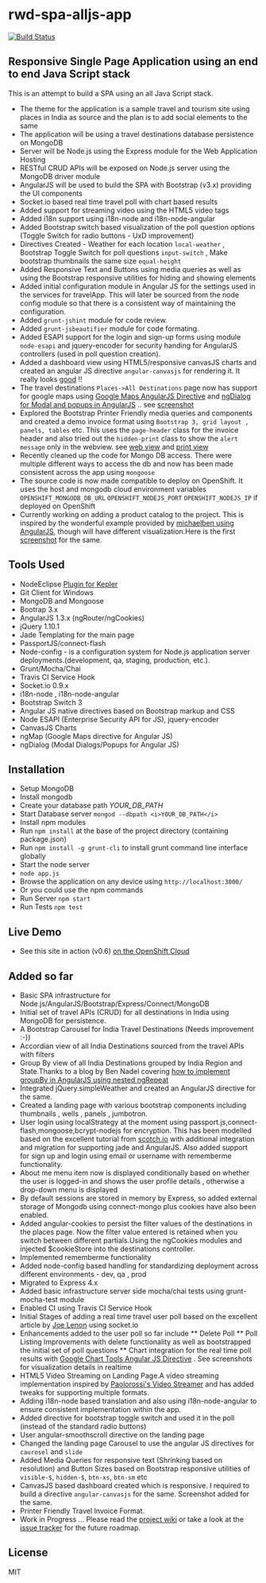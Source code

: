 rwd-spa-alljs-app
=================

[![Build Status](https://secure.travis-ci.org/tsukhu/rwd-spa-alljs-app.png?branch=master)](https://travis-ci.org/tsukhu/rwd-spa-alljs-app)

Responsive Single Page Application using an end to end Java Script stack
------------------------------------------------------------------------


This is an attempt to build a SPA using an all Java Script stack. 


* The theme for the application is a sample travel and tourism site using places in India as source and the plan is to add social elements to the same
* The application will be using a travel destinations database persistence on MongoDB
* Server will be Node.js using the Express module for the Web Application Hosting
* RESTful CRUD APIs will be exposed on Node.js server using the  MongoDB driver module
* AngularJS will be used to build the SPA with Bootstrap (v3.x) providing the UI components
* Socket.io based real time travel poll with chart based results
* Added support for streaming video using the HTML5 video tags
* Added i18n support using i18n-node and i18n-node-angular
* Added Bootstrap switch based visualization of the poll question options (Toggle Switch for radio buttons - UxD improvement)
* Directives Created - Weather for each location `local-weather` , Bootstrap Toggle Switch for poll questions `input-switch` , Make bootstrap thumbnails the same size `equal-height`
* Added Responsive Text and Buttons using media queries as well as using the Bootstrap responsive utilities for hiding and showing elements
* Added initial configuration module in Angular JS for the settings used in the services for travelApp. This will later be sourced from the node config 
module so that there is a consistent way of maintaining the configuration.
* Added `grunt-jshint` module for code review.
* Added `grunt-jsbeautifier` module for code formating.
* Added ESAPI support for the login and sign-up forms using module `node-esapi` and jquery-encoder for security handing for AngularJS controllers (used in poll question creation).
* Added a dashboard view using HTML5/responsive canvasJS charts and created an angular JS directive `angular-canvasjs` for rendering it. It really looks [good](https://github.com/tsukhu/rwd-spa-alljs-app/blob/master/screenshots/travelDashboard.PNG) !!
* The travel destinations `Places->All Destinations` page now has support for google maps using [Google Maps AngularJS Directive](https://github.com/allenhwkim/angularjs-google-maps) and [ngDialog for Modal and popups in AngularJS](https://github.com/likeastore/ngDialog) .. see [screenshot](https://github.com/tsukhu/rwd-spa-alljs-app/blob/master/screenshots/Destination_Maps_using_ngMap_ngDialog.PNG)
* Explored the Bootstrap Printer Friendly media queries and components and created a demo invoice format using `Bootstrap 3, grid layout , panels, tables` etc. This uses the `page-header` class for the invoice header and also tried out the `hidden-print` class to show the `alert message` only in the webview. see [web view](https://github.com/tsukhu/rwd-spa-alljs-app/blob/master/screenshots/Invoice_webPage.PNG) and [print view](https://github.com/tsukhu/rwd-spa-alljs-app/blob/master/screenshots/Invoice_printPage.PNG)  
* Recently cleaned up the code for Mongo DB access. There were multiple different ways to access the db and now has been made consistent across the app using `mongoose`
* The source code is now made compatible to deploy on OpenShift. It uses the host and mongodb cloud environment variables `OPENSHIFT_MONGODB_DB_URL` `OPENSHIFT_NODEJS_PORT` `OPENSHIFT_NODEJS_IP` if deployed on OpenShift
* Currently working on adding a product catalog to the project. This is inspired by the wonderful example provided by [michaelben using AngularJS](https://github.com/michaelben/product-catalog-demo), though will have different visualization.Here is the first [screenshot](https://github.com/tsukhu/rwd-spa-alljs-app/blob/master/screenshots/catalog_list.PNG) for the same.

Tools Used
----------

* NodeEclipse [Plugin for Kepler](http://www.nodeclipse.org/updates)
* Git Client for Windows
* MongoDB and Mongoose
* Bootrap 3.x
* AngularJS 1.3.x (ngRouter/ngCookies)
* jQuery 1.10.1
* Jade Templating for the main page
* PassportJS/connect-flash
* Node-config - is a configuration system for Node.js application server deployments.(development, qa, staging, production, etc.).
* Grunt/Mocha/Chai
* Travis CI Service Hook
* Socket.io 0.9.x
* i18n-node , i18n-node-angular
* Bootstrap Switch 3
* Angular JS native directives based on Bootstrap markup and CSS
* Node ESAPI (Enterprise Security API for JS), jquery-encoder
* CanvasJS Charts
* ngMap (Google Maps directive for Angular JS)
* ngDialog (Modal Dialogs/Popups for Angular JS)
 

Installation
------------

* Setup MongoDB
* Install mongodb
* Create your database path <i>YOUR_DB_PATH</i>
* Start Database server	`mongod --dbpath <i>YOUR_DB_PATH</i>`
* Install npm modules
* Run `npm install` at the base of the project directory (containing package.json)
* Run `npm install -g grunt-cli` to install grunt command line interface globally
* Start the node server
* `node app.js`
* Browse the application on any device using `http://localhost:3000/`
* Or you could use the npm commands
* Run Server `npm start`
* Run Tests `npm test`


Live Demo
---------

* See this site in action (v0.6) [on the OpenShift Cloud](http://myspa-tksukhu.rhcloud.com/)

Added so far
------------
* Basic SPA infrastructure for Node.js/AngularJS/Bootstrap/Express/Connect/MongoDB
* Initial set of travel APIs (CRUD) for all destinations in India using MongoDB for persistence.
* A Bootstrap Carousel for India Travel Destinations (Needs improvement :-))
* Accordian view of all India Destinations sourced from the travel APIs with filters
* Group By view of all India Destinations grouped by India Region and State.Thanks to a blog by Ben Nadel covering [how to implement groupBy in AngularJS using nested ngRepeat](http://www.bennadel.com/blog/2456-grouping-nested-ngrepeat-lists-in-angularjs.htm)
* Integrated jQuery.simpleWeather and created an AngularJS directive for the same.
* Created a landing page with various bootstrap components including thumbnails , wells , panels , jumbotron.
* User login using localStrategy at the moment using passport.js,connect-flash,mongoose,bcrypt-nodejs for encryption. This has been modelled based on the excellent tutorial from [scotch.io](http://scotch.io/tutorials/javascript/easy-node-authentication-setup-and-local) with additional integration and migration for supporting jade and AngularJS. Also added support for sign up and login using email or username with rememberme functionality.
* About me menu item now is displayed conditionally based on whether the user is logged-in and shows the user profile details , otherwise a drop-down menu is displayed
* By default sessions are stored in memory by Express, so added external storage of Mongodb using connect-mongo plus cookies have also been enabled.
* Added angular-cookies to persist the filter values of the destinations in the places page. Now the filter value entered is retained when you switch between different partials.Using the ngCookies modules and injected $cookieStore into the destinations controller.
* Implemented rememberme functionality
* Added node-config based handling for standardizing deployment across different environments - dev, qa , prod
* Migrated to Express 4.x
* Added basic infrastructure server side mocha/chai tests using grunt-mocha-test module
* Enabled CI using Travis CI Service Hook
* Initial Stages of adding a real time travel user poll based on the excellent article by [Joe Lenon](http://www.ibm.com/developerworks/library/wa-nodejs-polling-app/) using socket.io
* Enhancements added to the user poll so far include
** Delete Poll 
** Poll Listing Improvements with delete functionality as well as bootstrapped the initial set of poll questions
** Chart integration for the real time poll results with [Google Chart Tools Angular JS Directive](https://github.com/bouil/angular-google-chart) . See screenshots for visualization details in realtime
* HTML5 Video Streaming on Landing Page.A video streaming implementation inspired by [Paolorossi's Video Streamer](https://gist.github.com/paolorossi/1993068) and has added tweaks for supporting multiple formats.
* Adding i18n-node based translation and also using i18n-node-angular to ensure consistent implementation within the app.
* Added directive for bootstrap toggle switch and used it in the poll (instead of the standard radio buttons)
* User angular-smoothscroll directive on the landing page
* Changed the landing page Carousel to use the angular JS directives for `caurosel` and `slide`
* Added Media Queries for responsive text (Shrinking based on resolution) and Button Sizes based on Bootstrap responsive utilities of `visible-$`, `hidden-$`, `btn-xs`, `btn-sm` etc
* CanvasJS based dashboard created which is responsive. I required to build a directive `angular-canvasjs` for the same. Screenshot added for the same.
* Printer Friendly Travel Invoice Format.
* Work in Progress ... Please read the [project wiki](https://github.com/tsukhu/rwd-spa-alljs-app/wiki) or take a look at the [issue tracker](https://github.com/tsukhu/rwd-spa-alljs-app/issues?state=open) for the future roadmap.

License
-------
MIT
